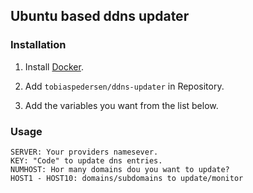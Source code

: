 ## Ubuntu based ddns updater

### Installation

1. Install [Docker](https://www.docker.com/).

2. Add ``` tobiaspedersen/ddns-updater ``` in Repository.

3. Add the variables you want from the list below.


### Usage

```
SERVER: Your providers namesever.
KEY: "Code" to update dns entries.
NUMHOST: Hor many domains dou you want to update?
HOST1 - HOST10: domains/subdomains to update/monitor

```
